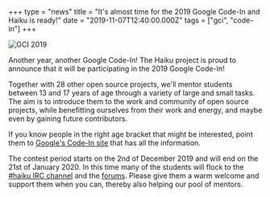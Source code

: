 +++
type = "news"
title = "It's almost time for the 2019 Google Code-In and Haiku is ready!"
date = "2019-11-07T12:40:00.000Z"
tags = ["gci", "code-in"]
+++

![GCI 2019](https://www.haiku-os.org/files/GCI-new-logo.jpg "GCI 2019")

Another year, another Google Code-In! The Haiku project is proud to announce that it will be participating in the 2019 Google Code-In!

Together with 28 other open source projects, we'll mentor students between 13 and 17 years of age through a variety of large and small tasks. The aim is to introduce them to the work and community of open source projects, while benefitting ourselves from their work and energy, and maybe even by gaining future contributors.

If you know people in the right age bracket that might be interested, point them to [Google's Code-In site](https://codein.withgoogle.com) that has all the information. 

The contest period starts on the 2nd of December 2019 and will end on the 21st of January 2020. In this time many of the students will flock to the [#haiku IRC channel](https://www.haiku-os.org/community/irc) and the [forums](https://discuss.haiku-os.org). Please give them a warm welcome and support them when you can, thereby also helping our pool of mentors.
